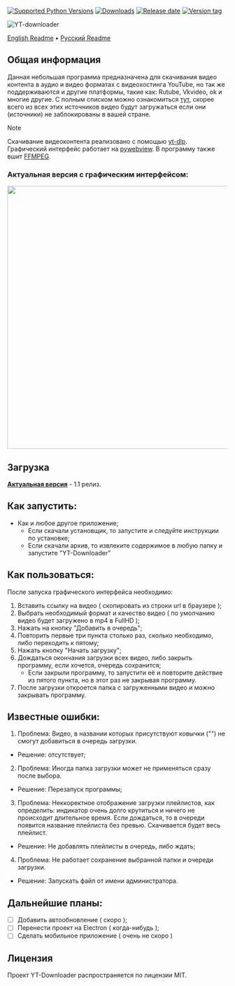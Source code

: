 [![Supported Python Versions](https://img.shields.io/badge/python-3.12%20%7C%203.13-%234B8BBE)](https://www.python.org/downloads/) [![Downloads](https://img.shields.io/github/downloads/Rayness/YouTube-Downloader/total)](https://github.com/Rayness/YouTube-Downloader/releases) [![Release date](https://img.shields.io/github/release-date/Rayness/YouTube-Downloader)]() [![Version tag](https://img.shields.io/github/v/tag/Rayness/YouTube-Downloader)]()

![YT-downloader](https://github.com/user-attachments/assets/6c9eaace-f0aa-4924-8498-bed1be55ca97)

[English Readme](https://github.com/Rayness/YouTube-Downloader/blob/main/README.md)
 • [Русский Readme](https://github.com/Rayness/YouTube-Downloader/blob/main/README.ru.md)

## Общая информация 
Данная небольшая программа предназначена для скачивания видео контента в аудио и видео форматах с видеохостинга YouTube, но так же поддерживаются и другие платформы, такие как: Rutube, Vkvideo, ok и многие другие. С полным списком можно ознакомиться [тут](https://github.com/yt-dlp/yt-dlp/blob/master/supportedsites.md), скорее всего из всех этих источников видео будут загружаться если они (источники) не заблокированы в вашей стране.

> [!NOTE]
> Скачивание видеоконтента реализовано с помощью [yt-dlp](https://github.com/yt-dlp/yt-dlp). Графический интерфейс работает на [pywebview](https://github.com/r0x0r/pywebview). В программу также вшит [FFMPEG](https://ffmpeg.org/).

### Актуальная версия с графическим интерфейсом: 
<img src="https://github.com/user-attachments/assets/0f9c4479-ae7c-46a3-b390-89b2e9d47132" width="600">

## Загрузка

**[Актуальная версия](https://github.com/Rayness/YouTube-Downloader/releases/tag/v1.1.0)** - 1.1 релиз.

## Как запустить:
- Как и любое другое приложение;
  - Если скачали установщик, то запустите и следуйте инструкции по установке;
  - Если скачали архив, то извлеките содержимое в любую папку и запустите "YT-Downloader"


## Как пользоваться:
После запуска графического интерфейса необходимо:
 1. Вставить ссылку на видео ( скопировать из строки url в браузере );
 2. Выбрать необходимый формат и качество видео ( по умолчанию видео будет загружено в mp4 в FullHD );
 3. Нажать на кнопку "Добавить в очередь";
 4. Повторить первые три пункта столько раз, сколько необходимо, либо переходить к пятому;
 5. Нажать кнопку "Начать загрузку";
 6. Дождаться окончания загрузки всех видео, либо закрыть программу, если хочется, очередь сохранится;
    - Если закрыли программу, то запустити её и повторите действие из пятого пункта, но в этот раз не закрывая программу.
 7. После загрузки откроется папка с загруженными видео и можно закрывать программу.


## Известные ошибки:
1. Проблема: Видео, в названии которых присутствуют ковычки ("") не смогут добавиться в очередь загрузки.
- Решение: отсутствует;

2. Проблема: Иногда папка загрузки может не применяться сразу после выбора.
- Решение: Перезапуск программы;

3. Проблема: Неккоректное отображение загрузки плейлистов, как определить: индикатор очень долго крутиться и ничего не происходит длительное время. Если дождаться, то в очереди появится название плейлиста без превью. Скачивается будет весь плейлист.
- Решение: Не добавлять плейлисты в очередь, либо ждать;

4. Проблема: Не работает сохранение выбранной папки и очереди загрузки.
- Решение: Запускать файл от имени администратора.


## Дальнейшие планы:
- [ ] Добавить автообновление ( скоро );
- [ ] Перенести проект на Electron ( когда-нибудь );
- [ ] Сделать мобильное приложение ( очень не скоро )

## Лицензия

Проект YT-Downloader распространяется по лицензии MIT.
